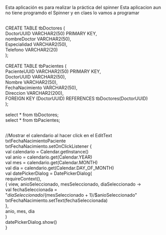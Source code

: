 Esta aplicación es para realizar la práctica del spinner
Esta aplicacion aun no tiene programdo el Spinner y en claes lo vamos a programar
</br></br>

CREATE TABLE tbDoctores (</br>
    DoctorUUID VARCHAR2(50) PRIMARY KEY,</br>
    nombreDoctor VARCHAR2(50),</br>
    Especialidad VARCHAR2(50),</br>
    Telefono VARCHAR2(20)</br>
);
</br></br>
CREATE TABLE tbPacientes (</br>
    PacienteUUID VARCHAR2(50) PRIMARY KEY,</br>
    DoctorUUID VARCHAR2(50),</br>
    Nombre VARCHAR2(50),</br>
    FechaNacimiento VARCHAR2(50),</br>
    Direccion VARCHAR2(200),</br>
    FOREIGN KEY (DoctorUUID) REFERENCES tbDoctores(DoctorUUID)</br>
);</br>
</br>
select * from tbDoctores;</br>
select * from tbPacientes;</br></br>


//Mostrar el calendario al hacer click en el EditText txtFechaNacimientoPaciente</br>
        txtFechaNacimiento.setOnClickListener {</br>
            val calendario = Calendar.getInstance()</br>
            val anio = calendario.get(Calendar.YEAR)</br>
            val mes = calendario.get(Calendar.MONTH)</br>
            val dia = calendario.get(Calendar.DAY_OF_MONTH)</br>
            val datePickerDialog = DatePickerDialog(</br>
                requireContext(),</br>
                { view, anioSeleccionado, mesSeleccionado, diaSeleccionado -></br>
                    val fechaSeleccionada =</br>
                        "$diaSeleccionado/${mesSeleccionado + 1}/$anioSeleccionado"</br>
                    txtFechaNacimiento.setText(fechaSeleccionada)</br>
                },</br>
                anio, mes, dia</br>
            )</br>
            datePickerDialog.show()</br>
        }</br>
